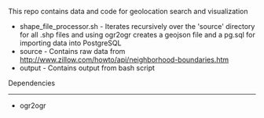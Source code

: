 This repo contains data and code for geolocation search and visualization

* shape_file_processor.sh - Iterates recursively over the 'source' directory for all .shp files and using ogr2ogr creates a geojson file and a pg.sql for importing data into PostgreSQL
* source - Contains raw data from http://www.zillow.com/howto/api/neighborhood-boundaries.htm
* output - Contains output from bash script


Dependencies
____________
* ogr2ogr